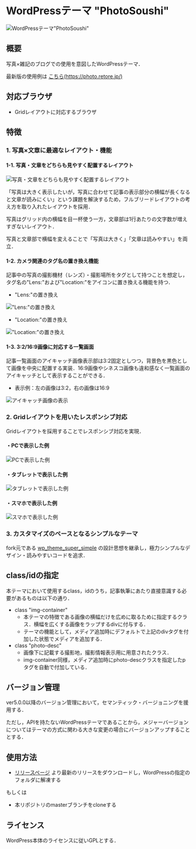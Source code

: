 # WordPressテーマ "PhotoSoushi"

![WordPressテーマ"PhotoSoushi"](https://github.com/retore404/PhotoSoushi/blob/images/single_pc.png)

## 概要

写真×雑記のブログでの使用を意図したWordPressテーマ．

最新版の使用例は [こちら(https://photo.retore.jp/)](https://photo.retore.jp/)

## 対応ブラウザ

- Gridレイアウトに対応するブラウザ

## 特徴

### 1. 写真×文章に最適なレイアウト・機能

#### 1-1. 写真・文章をどちらも見やすく配置するレイアウト

![写真・文章をどちらも見やすく配置するレイアウト](https://github.com/retore404/PhotoSoushi/blob/images/single_pc_bleed.png)

「写真は大きく表示したいが，写真に合わせて記事の表示部分の横幅が長くなると文章が読みにくい」という課題を解決するため，フルブリードレイアウトの考え方を取り入れたレイアウトを採用．

写真はグリッド内の横幅を目一杯使う一方，文章部は1行あたりの文字数が増えすぎないレイアウト．

写真と文章部で横幅を変えることで「写真は大きく」「文章は読みやすい」を両立．

#### 1-2. カメラ関連のタグ名の置き換え機能

記事中の写真の撮影機材（レンズ）・撮影場所をタグとして持つことを想定し，タグ名の"Lens:"および"Location:"をアイコンに置き換える機能を持つ．

- "Lens:"の置き換え

!["Lens:"の置き換え](https://github.com/retore404/PhotoSoushi/blob/images/tag_lens.png)

- "Location:"の置き換え

!["Location:"の置き換え](https://github.com/retore404/PhotoSoushi/blob/images/tag_location.png)

#### 1-3. 3:2/16:9画像に対応する一覧画面

記事一覧画面のアイキャッチ画像表示部は3:2固定としつつ，背景色を黒色として画像を中央に配置する実装．16:9画像やシネスコ画像も違和感なく一覧画面のアイキャッチとして表示することができる．

- 表示例：左の画像は3:2，右の画像は16:9

![アイキャッチ画像の表示](https://github.com/retore404/PhotoSoushi/blob/images/index_eyecatch.png)

### 2. Gridレイアウトを用いたレスポンシブ対応

Gridレイアウトを採用することでレスポンシブ対応を実現．

#### ・PCで表示した例

![PCで表示した例](https://github.com/retore404/PhotoSoushi/blob/images/index_pc_responsive.png)

#### ・タブレットで表示した例

![タブレットで表示した例](https://github.com/retore404/PhotoSoushi/blob/images/index_tab_responsive.png)

#### ・スマホで表示した例

![スマホで表示した例](https://github.com/retore404/PhotoSoushi/blob/images/index_sp_responsive.png)

### 3. カスタマイズのベースとなるシンプルなテーマ

fork元である [wp_theme_super_simple](https://github.com/retore404/wp_theme_super_simple) の設計思想を継承し，極力シンプルなデザイン・読みやすいコードを追求．

## class/idの指定

本テーマにおいて使用するclass，idのうち，記事執筆にあたり直接意識する必要があるものは以下の通り．

- class "img-container"
  - 本テーマの特徴である画像の横幅だけを広めに取るために指定するクラス．横幅を広くする画像をラップするdivに付与する．
  - テーマの機能として，メディア追加時にデフォルトで上記のdivタグを付加した状態でメディアを追加する．
- class "photo-desc"
  - 画像下に記載する撮影地，撮影情報表示用に用意されたクラス．
  - img-container同様，メディア追加時にphoto-descクラスを指定したpタグを自動で付加している．

## バージョン管理

ver5.0.0以降のバージョン管理において，セマンティック・バージョニングを援用する．

ただし，APIを持たないWordPressテーマであることから，メジャーバージョンについてはテーマの方式に関わる大きな変更の場合にバージョンアップすることとする．

## 使用方法

- [リリースページ](https://github.com/retore404/PhotoSoushi/releases) より最新のリリースをダウンロードし，WordPressの指定のフォルダに解凍する

もしくは

- 本リポジトリのmasterブランチをcloneする

## ライセンス

WordPress本体のライセンスに従いGPLとする．
